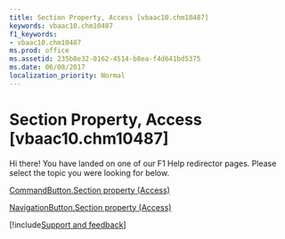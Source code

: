 ```yaml
---
title: Section Property, Access [vbaac10.chm10487]
keywords: vbaac10.chm10487
f1_keywords:
- vbaac10.chm10487
ms.prod: office
ms.assetid: 235b8e32-0162-4514-b8ea-f4d641bd5375
ms.date: 06/08/2017
localization_priority: Normal
---
```



# Section Property, Access [vbaac10.chm10487]

Hi there! You have landed on one of our F1 Help redirector pages. Please select the topic you were looking for below.

[CommandButton.Section property (Access)](http://msdn.microsoft.com/library/0ef5f32e-b724-205a-94bc-337b76f0a1b7%28Office.15%29.aspx)

[NavigationButton.Section property (Access)](http://msdn.microsoft.com/library/810c32b5-2a6a-b6d2-65bc-96f28b3f9547%28Office.15%29.aspx)

[!include[Support and feedback](~/includes/feedback-boilerplate.md)]